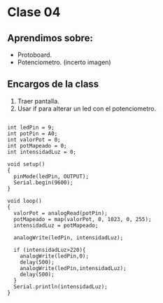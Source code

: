 # Clase 04
## Aprendimos sobre:
- Protoboard.
- Potenciometro.
(incerto imagen)


## Encargos de la class 
1. Traer pantalla.
2. Usar if para alterar un led con el potenciometro.

```

int ledPin = 9;
int potPin = A0; 
int valorPot = 0;
int potMapeado = 0;
int intensidadLuz = 0;

void setup() 
{
  pinMode(ledPin, OUTPUT);
  Serial.begin(9600);  
}

void loop() 
{
  valorPot = analogRead(potPin);
  potMapeado = map(valorPot, 0, 1023, 0, 255);
  intensidadLuz = potMapeado;
 
  analogWrite(ledPin, intensidadLuz);

  if (intensidadLuz>220){
    analogWrite(ledPin,0);
    delay(500);
    analogWrite(ledPin,intensidadLuz);
    delay(500);
  }
  Serial.println(intensidadLuz);
}
```
